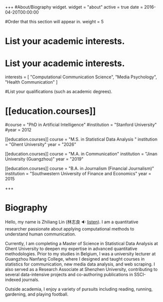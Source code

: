 +++
#About/Biography widget.
widget = "about"
active = true
date = 2016-04-20T00:00:00

#Order that this section will appear in.
weight = 5

# List your academic interests.
# List your academic interests.
interests = [
"Computational Communication Science",
"Media Psychology",
"Health Communication"
]



#List your qualifications (such as academic degrees).

# [[education.courses]]

#course = "PhD in Artificial Intelligence"
#institution = "Stanford University"
#year = 2012

[[education.courses]]
  course = "M.S. in Statistical Data Analysis  "
  institution = "Ghent University"
  year = "2026"

[[education.courses]]
  course = "M.A. in Communication"
  institution = "Jinan University (Guangzhou)"
  year = "2019"

[[education.courses]]
  course = "B.A. in Journalism (Financial Journalism)"
  institution = "Southwestern University of Finance and Economics"
  year = 2015

+++

# Biography

Hello, my name is Zhiliang Lin (林志良 :sound: [listen](http://www.zhilianglin.com/files/zhiliang-lin.ogg)). I am a quantitative researcher passionate about applying computational methods to understand human communication. 

Currently, I am completing a Master of Science in Statistical Data Analysis at Ghent University to deepen my expertise in advanced quantitative methodologies. Prior to my studies in Belgium, I was a university lecturer at Guangzhou Nanfang College, where I designed and taught courses in statistics for communication, new media data analysis, and web scraping. I also served as a Research Associate at Shenzhen University, contributing to several data-intensive projects and co-authoring publications in SSCI-indexed journals.

Outside academia, I enjoy a variety of pursuits including reading, running, gardening, and playing football.

